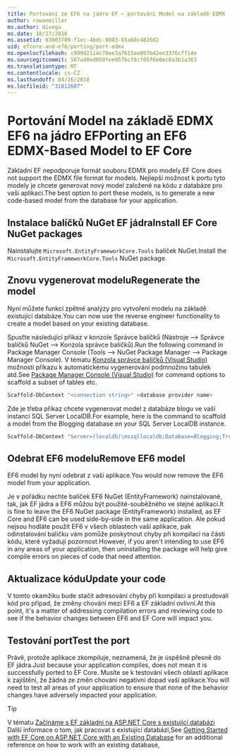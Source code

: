 ```yaml
---
title: Portování ze EF6 na jádro EF – portování Model na základě EDMX
author: rowanmiller
ms.author: divega
ms.date: 10/27/2016
ms.assetid: 63003709-f1ec-4bdc-8083-65a60c4826d2
uid: efcore-and-ef6/porting/port-edmx
ms.openlocfilehash: c999d2114c76ee3a7615ae897b42ee3376cff14e
ms.sourcegitcommit: 507a40ed050fee957bcf8cf05f6e0ec8a3b1a363
ms.translationtype: MT
ms.contentlocale: cs-CZ
ms.lasthandoff: 04/26/2018
ms.locfileid: "31812687"
---
```

# <a name="porting-an-ef6-edmx-based-model-to-ef-core"></a><span data-ttu-id="0d97d-102">Portování Model na základě EDMX EF6 na jádro EF</span><span class="sxs-lookup"><span data-stu-id="0d97d-102">Porting an EF6 EDMX-Based Model to EF Core</span></span>

<span data-ttu-id="0d97d-103">Základní EF nepodporuje formát souboru EDMX pro modely.</span><span class="sxs-lookup"><span data-stu-id="0d97d-103">EF Core does not support the EDMX file format for models.</span></span> <span data-ttu-id="0d97d-104">Nejlepší možnost k portu tyto modely je chcete generovat nový model založené na kódu z databáze pro vaši aplikaci.</span><span class="sxs-lookup"><span data-stu-id="0d97d-104">The best option to port these models, is to generate a new code-based model from the database for your application.</span></span>

## <a name="install-ef-core-nuget-packages"></a><span data-ttu-id="0d97d-105">Instalace balíčků NuGet EF jádra</span><span class="sxs-lookup"><span data-stu-id="0d97d-105">Install EF Core NuGet packages</span></span>

<span data-ttu-id="0d97d-106">Nainstalujte `Microsoft.EntityFrameworkCore.Tools` balíček NuGet.</span><span class="sxs-lookup"><span data-stu-id="0d97d-106">Install the `Microsoft.EntityFrameworkCore.Tools` NuGet package.</span></span>

## <a name="regenerate-the-model"></a><span data-ttu-id="0d97d-107">Znovu vygenerovat modelu</span><span class="sxs-lookup"><span data-stu-id="0d97d-107">Regenerate the model</span></span>

<span data-ttu-id="0d97d-108">Nyní můžete funkci zpětné analýzy pro vytvoření modelu na základě existující databáze.</span><span class="sxs-lookup"><span data-stu-id="0d97d-108">You can now use the reverse engineer functionality to create a model based on your existing database.</span></span>

<span data-ttu-id="0d97d-109">Spusťte následující příkaz v konzole Správce balíčků (Nástroje –> Správce balíčků NuGet –> Konzola správce balíčků).</span><span class="sxs-lookup"><span data-stu-id="0d97d-109">Run the following command in Package Manager Console (Tools –> NuGet Package Manager –> Package Manager Console).</span></span> <span data-ttu-id="0d97d-110">V tématu [Konzola správce balíčků (Visual Studio)](../../core/miscellaneous/cli/powershell.md) možnosti příkazu k automatickému vygenerování podmnožinu tabulek atd.</span><span class="sxs-lookup"><span data-stu-id="0d97d-110">See [Package Manager Console (Visual Studio)](../../core/miscellaneous/cli/powershell.md) for command options to scaffold a subset of tables etc.</span></span>

``` powershell
Scaffold-DbContext "<connection string>" <database provider name>
```

<span data-ttu-id="0d97d-111">Zde je třeba příkaz chcete vygenerovat model z databáze blogu ve vaší instanci SQL Server LocalDB.</span><span class="sxs-lookup"><span data-stu-id="0d97d-111">For example, here is the command to scaffold a model from the Blogging database on your SQL Server LocalDB instance.</span></span>

``` powershell
Scaffold-DbContext "Server=(localdb)\mssqllocaldb;Database=Blogging;Trusted_Connection=True;" Microsoft.EntityFrameworkCore.SqlServer
```

## <a name="remove-ef6-model"></a><span data-ttu-id="0d97d-112">Odebrat EF6 modelu</span><span class="sxs-lookup"><span data-stu-id="0d97d-112">Remove EF6 model</span></span>

<span data-ttu-id="0d97d-113">EF6 model by nyní odebrat z vaší aplikace.</span><span class="sxs-lookup"><span data-stu-id="0d97d-113">You would now remove the EF6 model from your application.</span></span>

<span data-ttu-id="0d97d-114">Je v pořádku nechte balíček EF6 NuGet (EntityFramework) nainstalované, tak, jak EF jádra a EF6 můžou být použité-souběžného ve stejné aplikaci.</span><span class="sxs-lookup"><span data-stu-id="0d97d-114">It is fine to leave the EF6 NuGet package (EntityFramework) installed, as EF Core and EF6 can be used side-by-side in the same application.</span></span> <span data-ttu-id="0d97d-115">Ale pokud nejsou hodláte použít EF6 v všech oblastech vaší aplikace, pak odinstalování balíčku vám pomůže poskytnout chyby při kompilaci na části kódu, které vyžadují pozornost.</span><span class="sxs-lookup"><span data-stu-id="0d97d-115">However, if you aren't intending to use EF6 in any areas of your application, then uninstalling the package will help give compile errors on pieces of code that need attention.</span></span>

## <a name="update-your-code"></a><span data-ttu-id="0d97d-116">Aktualizace kódu</span><span class="sxs-lookup"><span data-stu-id="0d97d-116">Update your code</span></span>

<span data-ttu-id="0d97d-117">V tomto okamžiku bude stačit adresování chyby při kompilaci a prostudovali kód pro případ, že změny chování mezi EF6 a EF základní ovlivní.</span><span class="sxs-lookup"><span data-stu-id="0d97d-117">At this point, it's a matter of addressing compilation errors and reviewing code to see if the behavior changes between EF6 and EF Core will impact you.</span></span>

## <a name="test-the-port"></a><span data-ttu-id="0d97d-118">Testování port</span><span class="sxs-lookup"><span data-stu-id="0d97d-118">Test the port</span></span>

<span data-ttu-id="0d97d-119">Právě, protože aplikace zkompiluje, neznamená, že je úspěšně přesně do EF jádra.</span><span class="sxs-lookup"><span data-stu-id="0d97d-119">Just because your application compiles, does not mean it is successfully ported to EF Core.</span></span> <span data-ttu-id="0d97d-120">Musíte se k testování všech oblastí aplikace k zajištění, že žádná ze změn chování negativní dopad vaší aplikace.</span><span class="sxs-lookup"><span data-stu-id="0d97d-120">You will need to test all areas of your application to ensure that none of the behavior changes have adversely impacted your application.</span></span>

> [!TIP]
> <span data-ttu-id="0d97d-121">V tématu [Začínáme s EF základní na ASP.NET Core s existující databázi](xref:core/get-started/aspnetcore/existing-db) Další informace o tom, jak pracovat s existující databázi,</span><span class="sxs-lookup"><span data-stu-id="0d97d-121">See [Getting Started with EF Core on ASP.NET Core with an Existing Database](xref:core/get-started/aspnetcore/existing-db) for an additional reference on how to work with an existing database,</span></span> 
